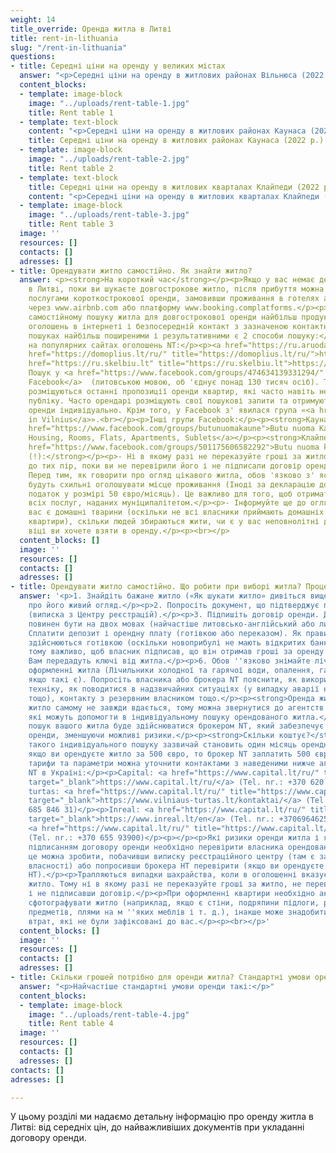 ```yaml
---
weight: 14
title_override: Оренда житла в Литві
title: rent-in-lithuania
slug: "/rent-in-lithuania"
questions:
- title: Середні ціни на оренду у великих містах
  answer: "<p>Середні ціни на оренду в житлових районах Вільнюса (2022 р. до н.е.).</p>"
  content_blocks:
  - template: image-block
    image: "../uploads/rent-table-1.jpg"
    title: Rent table 1
  - template: text-block
    content: "<p>Середні ціни на оренду в житлових районах Каунаса (2022 р.).</p>"
    title: Середні ціни на оренду в житлових районах Каунаса (2022 р.).
  - template: image-block
    image: "../uploads/rent-table-2.jpg"
    title: Rent table 2
  - template: text-block
    title: Середні ціни на оренду в житлових кварталах Клайпеди (2022 р.).
    content: "<p>Середні ціни на оренду в житлових кварталах Клайпеди (2022 р.).</p>"
  - template: image-block
    image: "../uploads/rent-table-3.jpg"
    title: Rent table 3
  image: ''
  resources: []
  contacts: []
  adresses: []
- title: Орендувати житло самостійно. Як знайти житло?
  answer: <p><strong>На короткий час</strong></p><p>Якщо у вас немає де зупинитися
    в Литві, поки ви шукаєте довгострокове житло, після прибуття можна скористатися
    послугами короткострокової оренди, замовивши проживання в готелях або апартаментах
    через www.airbnb.com або платформу www.booking.complatforms.</p><p><strong>Надовго</strong></p><p>При
    самостійному пошуку житла для довгострокової оренди найбільш продуктивним є пошук
    оголошень в інтернеті і безпосередній контакт з зазначеною контактною особою.</p><p>У
    пошуках найбільш поширеними і результативними є 2 способи пошуку:</p><p>1) Пошук
    на популярних сайтах оголошень NT:</p><p><a href="https://ru.aruodas.lt" title="https://ru.aruodas.lt">https://ru.aruodas.lt</a></p><p><a
    href="https://domoplius.lt/ru/" title="https://domoplius.lt/ru/">https://domoplius.lt/ru/</a></p><p><a
    href="https://ru.skelbiu.lt" title="https://ru.skelbiu.lt">https://ru.skelbiu.lt</a></p><p>2)
    Пошук у <a href="https://www.facebook.com/groups/474634139331294/" title="">групі
    Facebook</a>  (литовською мовою, об 'єднує понад 130 тисяч осіб). Тут найчастіше
    розміщуються останні пропозиції оренди квартир, які часто навіть не виходять на
    публіку. Часто орендарі розміщують свої пошукові запити та отримують пропозиції
    оренди індивідуально. Крім того, у Facebook з' явилася група «<a href="https://www.facebook.com/groups/209733365824002/">Foreigners
    in Vilnius</a>».<br></p><p>Інші групи Facebook:</p><p><strong>Каунас:</strong></p><p><a
    href="https://www.facebook.com/groups/butunuomakaune">Butu nuoma Kaune | Kaunas
    Housing, Rooms, Flats, Apartments, Sublets</a></p><p><strong>Клайпеда:</strong></p><p><a
    href="https://www.facebook.com/groups/501175606582292">Butu nuoma klaipeda</a></p><p><strong>Важливо
    (!):</strong></p><p>- Ні в якому разі не переказуйте гроші за житло, яке ви хочете,
    до тих пір, поки ви не перевірили його і не підписали договір оренди.</p><p>-
    Перед тим, як говорити про огляд цікавого житла, обов 'язково з' ясуйте, чи власники
    будуть схильні оголошувати місце проживання (Іноді за декларацію додатково стягується
    податок у розмірі 50 євро/місяць). Це важливо для того, щоб отримати доступ до
    всіх послуг, наданих муніципалітетом.</p><p>- Інформуйте ще до огляду, якщо у
    вас є домашні тварини (оскільки не всі власники приймають домашніх тварин в орендовані
    квартири), скільки людей збираються жити, чи є у вас неповнолітні діти і в якому
    віці ви хочете взяти в оренду.</p><p><br></p>
  content_blocks: []
  image: ''
  resources: []
  contacts: []
  adresses: []
- title: Орендувати житло самостійно. Що робити при виборі житла? Процес оренди.
  answer: '<p>1. Знайдіть бажане житло («Як шукати житло» дивіться вище) і домовтеся
    про його живий огляд.</p><p>2. Попросіть документ, що підтверджує право власності
    (виписка з Центру реєстрацій).</p><p>3. Підпишіть договір оренди. Договір оренди
    повинен бути на двох мовах (найчастіше литовсько-англійський або литовсько-російський).</p><p>4.
    Сплатити депозит і орендну плату (готівкою або переказом). Як правило, перші платежі
    здійснюються готівкою (оскільки новоприбулі не мають відкритих банківських рахунків),
    тому важливо, щоб власник підписав, що він отримав гроші за оренду квартири.</p><p>5.
    Вам передадуть ключі від житла.</p><p>6. Обов ''язково знімайте лічильники при
    оформленні житла (Лічильники холодної та гарячої води, опалення, газу та електроенергії,
    якщо такі є). Попросіть власника або брокера NT пояснити, як використовувати побутову
    техніку, як поводитися в надзвичайних ситуаціях (у випадку аварії на водних мережах
    тощо), контакту з резервним власником тощо.</p><p><strong>Оренда житла через посередників.</strong></p><p>Знайти
    житло самому не завжди вдається, тому можна звернутися до агентств нерухомості,
    які можуть допомогти в індивідуальному пошуку орендованого житла.</p><p>Тоді весь
    пошук вашого житла буде здійснюватися брокером NT, який забезпечує плавний процес
    оренди, зменшуючи можливі ризики.</p><p><strong>Скільки коштує?</strong></p><p>Вартість
    такого індивідуального пошуку зазвичай становить один місяць орендної плати (тобто
    якщо ви орендуєте житло за 500 євро, то брокер NT заплатить 500 євро). Точні пошукові
    тарифи та параметри можна уточнити контактами з наведеними нижче агентствами.<br></p><p>Агентство
    NT в Україні:</p><p>Capital: <a href="https://www.capital.lt/ru/" title="https://www.capital.lt/ru/"
    target="_blank">https://www.capital.lt/ru/</a> (Tel. nr.: +370 620 41907)</p><p>Vilniaus
    turtas: <a href="https://www.capital.lt/ru/" title="https://www.capital.lt/ru/"
    target="_blank">https://www.vilniaus-turtas.lt/kontaktai/</a> (Tel. nr.: + 370
    685 846 31)</p><p>Inreal: <a href="https://www.capital.lt/ru/" title="https://www.capital.lt/ru/"
    target="_blank">https://www.inreal.lt/en</a> (Tel. nr.: +37069646254)</p><p>Akorus:
    <a href="https://www.capital.lt/ru/" title="https://www.capital.lt/ru/" target="_blank">https://akorus.lt</a>
    (Tel. nr.: +370 655 93900)</p><p></p><p>Які ризики оренди житла і як не помилитися?</p><p>Перед
    підписанням договору оренди необхідно перевірити власника орендованого житла –
    це можна зробити, побачивши виписку реєстраційного центру (там є запис про право
    власності) або попросивши брокера НТ перевірити (якщо ви орендуєте через брокера
    НТ).</p><p>Трапляються випадки шахрайства, коли в оголошенні вказується неіснуюче
    житло. Тому ні в якому разі не переказуйте гроші за житло, не перевіривши його
    і не підписавши договір.</p><p>При оформленні квартири необхідно акуратно (!)
    сфотографувати житло (наприклад, якщо є стіни, подряпини підлоги, розбиті місця
    предметів, плями на м ''яких меблів і т. д.), інакше може знадобитися компенсація
    втрат, які не були зафіксовані до вас.</p><p><br></p>'
  content_blocks: []
  image: ''
  resources: []
  contacts: []
  adresses: []
- title: Скільки грошей потрібно для оренди житла? Стандартні умови оренди.
  answer: "<p>Найчастіше стандартні умови оренди такі:</p>"
  content_blocks:
  - template: image-block
    image: "../uploads/rent-table-4.jpg"
    title: Rent table 4
  image: ''
  resources: []
  contacts: []
  adresses: []
contacts: []
adresses: []

---
```

У цьому розділі ми надаємо детальну інформацію про оренду житла в Литві: від середніх цін, до найважливіших документів при укладанні договору оренди.